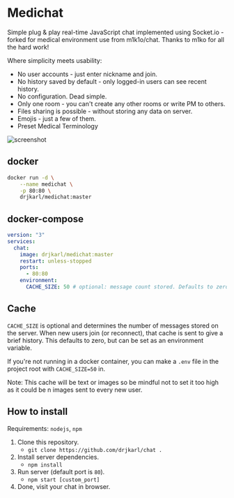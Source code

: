 # Medichat
Simple plug & play real-time JavaScript chat implemented using Socket.io - forked
for medical environment use from m1k1o/chat. Thanks to m1ko for all the hard work!


Where simplicity meets usability:

* No user accounts - just enter nickname and join.
* No history saved by default - only logged-in users can see recent history.
* No configuration. Dead simple.
* Only one room - you can't create any other rooms or write PM to others.
* Files sharing is possible - without storing any data on server.
* Emojis - just a few of them.
* Preset Medical Terminology

![screenshot](https://raw.githubusercontent.com/m1k1o/chat/master/screenshot.png)

## docker

```sh
docker run -d \
	--name medichat \
	-p 80:80 \
	drjkarl/medichat:master
```

## docker-compose

```yml
version: "3"
services:
  chat:
    image: drjkarl/medichat:master
    restart: unless-stopped
    ports:
      - 80:80
    environment:
      CACHE_SIZE: 50 # optional: message count stored. Defaults to zero.
 ```

## Cache
`CACHE_SIZE` is optional and determines the number of messages stored on the server. When new users join (or reconnect), that cache is sent to give a brief history. This defaults to zero, but can be set as an environment variable.

If you're not running in a docker container, you can make a `.env` file in the project root with `CACHE_SIZE=50` in.

Note: This cache will be text or images so be mindful not to set it too high as it could be n images sent to every new user.

## How to install

Requirements: `nodejs`, `npm`

1. Clone this repository.
	- `git clone https://github.com/drjkarl/chat .`
2. Install server dependencies.
	- `npm install`
3. Run server (default port is `80`).
	- `npm start [custom_port]`
4. Done, visit your chat in browser.
